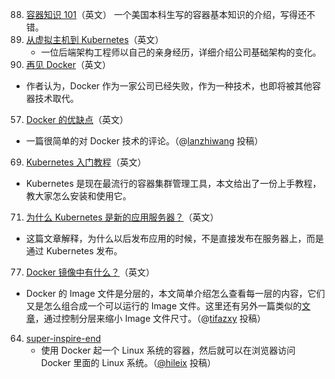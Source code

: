 88. [容器知识 101](https://www.freecodecamp.org/news/demystifying-containers-101-a-deep-dive-into-container-technology-for-beginners-d7b60d8511c1/)（英文）
    一个美国本科生写的容器基本知识的介绍，写得还不错。
5. [从虚拟主机到 Kubernetes](http://highscalability.com/blog/2019/4/8/from-bare-metal-to-kubernetes.html)（英文）
   * 一位后端架构工程师以自己的亲身经历，详细介绍公司基础架构的变化。
29. [再见 Docker](https://technodrone.blogspot.com/2019/02/goodbye-docker-and-thanks-for-all-fish.html)（英文）
* 作者认为，Docker 作为一家公司已经失败，作为一种技术，也即将被其他容器技术取代。
57. [Docker 的优缺点](https://blog.philipphauer.de/discussing-docker-pros-and-cons/)（英文）
* 一篇很简单的对 Docker 技术的评论。（@[lanzhiwang](https://github.com/ruanyf/weekly/issues/209) 投稿）
69. [Kubernetes 入门教程](http://okigiveup.net/a-tutorial-introduction-to-kubernetes/)（英文）
* Kubernetes 是现在最流行的容器集群管理工具，本文给出了一份上手教程，教大家怎么安装和使用它。
71. [为什么 Kubernetes 是新的应用服务器？](https://developers.redhat.com/blog/2018/06/28/why-kubernetes-is-the-new-application-server/)（英文）
* 这篇文章解释，为什么以后发布应用的时候，不是直接发布在服务器上，而是通过 Kubernetes 发布。
77. [Docker 镜像中有什么？](https://cameronlonsdale.com/2018/11/26/whats-in-a-docker-image/)（英文）
* Docker 的 Image 文件是分层的，本文简单介绍怎么查看每一层的内容，它们又是怎么组合成一个可以运行的 Image 文件。这里还有另外一篇类似的[文章](https://www.datawire.io/not-engineer-running-3-5gb-docker-images/)，通过控制分层来缩小 Image 文件尺寸。（@[tifazxy](https://github.com/ruanyf/weekly/issues/114) 投稿）
64. [super-inspire-end](https://github.com/super-inspire/super-inspire-end/blob/master/docs/README-zh.md)
    * 使用 Docker 起一个 Linux 系统的容器，然后就可以在浏览器访问 Docker 里面的 Linux 系统。（[@](https://github.com/super-inspire/super-inspire-end/blob/master/docs/README-zh.md)[hileix](https://github.com/ruanyf/weekly/issues/238) 投稿）
